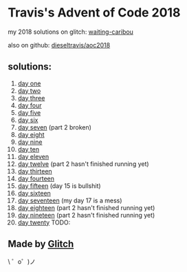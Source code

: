 Travis's Advent of Code 2018
============================

my 2018 solutions on glitch: [waiting-caribou](https://waiting-caribou.glitch.me/)

also on github: [dieseltravis/aoc2018](https://github.com/dieseltravis/aoc2018)

solutions:
----------
1. [day one](https://waiting-caribou.glitch.me/day01)
2. [day two](https://waiting-caribou.glitch.me/day02)
3. [day three](https://waiting-caribou.glitch.me/day03)
4. [day four](https://waiting-caribou.glitch.me/day04)
5. [day five](https://waiting-caribou.glitch.me/day05)
6. [day six](https://waiting-caribou.glitch.me/day06)
7. [day seven](https://waiting-caribou.glitch.me/day07) (part 2 broken)
8. [day eight](https://waiting-caribou.glitch.me/day08)
9. [day nine](https://waiting-caribou.glitch.me/day09)
10. [day ten](https://waiting-caribou.glitch.me/day10)
11. [day eleven](https://waiting-caribou.glitch.me/day11)
12. [day twelve](https://waiting-caribou.glitch.me/day12) (part 2 hasn't finished running yet)
13. [day thirteen](https://waiting-caribou.glitch.me/day13)
14. [day fourteen](https://waiting-caribou.glitch.me/day14)
15. [day fifteen](https://waiting-caribou.glitch.me/day15) (day 15 is bullshit)
16. [day sixteen](https://waiting-caribou.glitch.me/day16)
17. [day seventeen](https://waiting-caribou.glitch.me/day17) (my day 17 is a mess)
18. [day eighteen](https://waiting-caribou.glitch.me/day18) (part 2 hasn't finished running yet)
19. [day nineteen](https://waiting-caribou.glitch.me/day19) (part 2 hasn't finished running yet)
20. [day twenty](https://waiting-caribou.glitch.me/day20) TODO:


Made by [Glitch](https://glitch.com/)
-------------------------------------

\ ゜o゜)ノ

